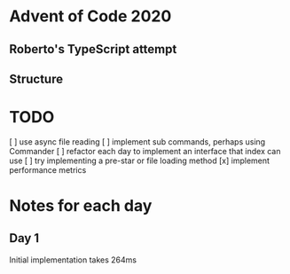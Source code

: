 # Advent of Code 2020
## Roberto's TypeScript attempt

## Structure

# TODO
[ ] use async file reading
[ ] implement sub commands, perhaps using Commander
[ ] refactor each day to implement an interface that index can use
[ ] try implementing a pre-star or file loading method
[x] implement performance metrics

# Notes for each day
## Day 1
Initial implementation takes 264ms
